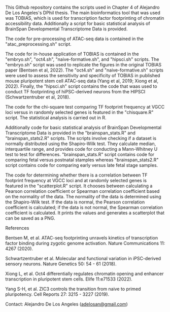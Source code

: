 This Github repository contains the scripts used in Chapter 4 of Alejandro De Los Angeles's DPhil thesis. The main bioinformatics tool that was used was TOBIAS, which is used for transcription factor footprinting of chromatin accessibility data. Additionally a script for basic statistical analysis of BrainSpan Developmental Transcriptome Data is provided.

The code for pre-processing of ATAC-seq data is contained in the "atac_preprocessing.sh" script. 

The code for in-house application of TOBIAS is contained in the "embryo.sh", "oct4.sh", "naive-formative.sh", and "hipsci.sh" scripts. The "embryo.sh" script was used to replicate the figures in the original TOBIAS paper (Bentsen et al, 2022). The "oct4.sh" and "naive-formative.sh" scripts were used to assess the sensitivity and specificity of TOBIAS in published mouse pluripotent stem cell ATAC-seq data (Yang et al, 2019; Xiong et al, 2022). Finally, the "hipsci.sh" script contains the code that waas used to conduct TF footprinting of hiPSC-derived neurons from the HIPSCI (Schwartzentruber et al, 2018).

The code for the chi-square test comparing TF footprint frequency at VGCC loci versus in randomly selected genes is featured in the "chisquare.R" script. The statistical analysis is carried out in R.

Additionally code for basic statistical analysis of BrainSpan Developmental Transcriptome Data is provided in the "brainspan_stats.R" and "brainspan_stats2.R" scripts. The scripts involve checking if a dataset is normally distributed using the Shapiro-Wilk test. They calculate median, interquartile range, and provides code for conducting a Mann-Whitney U test to test for differences. "brainspan_stats.R" script contains code for comparing fetal versus postnatal stamples whereas "brainspan_stats2.R" script contains code for comparing early versus late fetal stage samples.

The code for determining whether there is a correlation between TF footprint frequency at VGCC loci and at randomly selected genes is featured in the "scatterplot.R" script. It chooses between calculating a Pearson correlation coefficient or Spearman correlation coefficient based on the normality of the data. The normality of the data is determined using the Shapiro-Wilk test. If the data is normal, the Pearson correlation coefficient is calculated; if the data is not normal, the Spearman correlation coefficient is calculated. It prints the values and generates a scatterplot that can be saved as a PNG.

References

Bentsen M, et al. ATAC-seq footprinting unravels kinetics of transcription factor binding during zygotic genome activation. Nature Communications 11: 4267 (2020).

Schwartzentruber et al. Molecular and functional variation in iPSC-derived sensory neurons. Nature Genetics 50: 54 - 61 (2018).

Xiong L, et al. Oct4 differentially regulates chromatin opening and enhancer transcription in pluripotent stem cells. Elife 11:e71533 (2022).

Yang S-H, et al. ZIC3 controls the transition from naive to primed pluripotency. Cell Reports 27: 3215 - 3227 (2019).

Contact: Alejandro De Los Angeles (adelosan@gmail.com)
